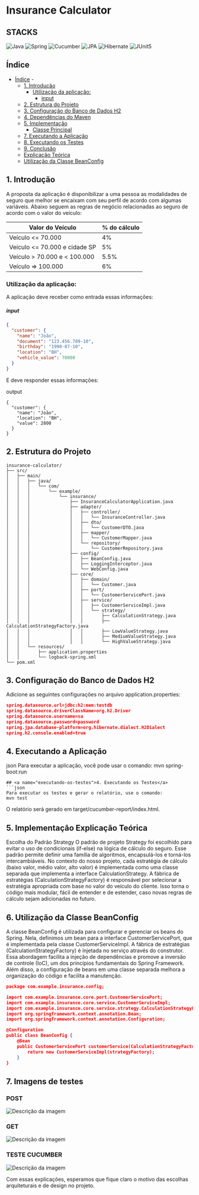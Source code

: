 
# Insurance Calculator

## STACKS
![Java](https://img.shields.io/badge/java-%23ED8B00.svg?style=for-the-badge&logo=openjdk&logoColor=white)
![Spring](https://img.shields.io/badge/spring-%236DB33F.svg?style=for-the-badge&logo=spring&logoColor=white)
![Cucumber](https://img.shields.io/badge/Cucumber-23D96C?style=for-the-badge&logo=cucumber&logoColor=white)
![JPA](https://img.shields.io/badge/JPA-6DB33F?style=for-the-badge&logo=hibernate&logoColor=white)
![Hibernate](https://img.shields.io/badge/Hibernate-59666C?style=for-the-badge&logo=hibernate&logoColor=white)
![JUnit5](https://img.shields.io/badge/JUnit5-25A162?style=for-the-badge&logo=junit5&logoColor=white)

## Índice
- [Índice](#índice)    - 
    - [1. Introdução](#1-introdução)
        - [Utilização da aplicação:](#utilização-da-aplicação)
            - [input](#input)
    - [2. Estrutura do Projeto](#2-estrutura-do-projeto)
    - [3. Configuração do Banco de Dados H2](#3-configuração-do-banco-de-dados-h2)
    - [4. Dependências do Maven](#4-dependências-do-maven)
    - [5. Implementação](#5-implementação)
        - [Classe Principal](#classe-principal)
    - [7. Executando a Aplicação](#7-executando-a-aplicação)
    - [8. Executando os Testes](#8-executando-os-testes)
    - [9. Conclusão](#9-conclusão)
    - [Explicação Teórica](#explicação-teórica)
    - [Utilização da Classe BeanConfig](#utilização-da-classe-beanconfig)

## <a name="introducao">1. Introdução</a>
A proposta da aplicação é disponibilizar a uma pessoa as modalidades de seguro que melhor se encaixam com seu perfil de acordo com algumas variáveis. Abaixo seguem as regras de negócio relacionadas ao seguro de acordo com o valor do veículo:

| Valor do Veículo                | % do cálculo |
|---------------------------------|--------------|
| Veículo <= 70.000               | 4%           |
| Veículo <= 70.000 e cidade SP   | 5%           |
| Veículo > 70.000 e < 100.000    | 5.5%         |
| Veículo => 100.000              | 6%           |

### Utilização da aplicação:
A aplicação deve receber como entrada essas informações:

##### input
```json
{
  "customer": {
    "name": "João",
    "document": "123.456.789-10",
    "birthday": "1990-07-10",
    "location": "BH",
    "vehicle_value": 70000
  }
}
```
E deve responder essas informações:

output
```
{
  "customer": {
    "name": "João",
    "location": "BH",
    "value": 2800
  }
}
```

## <a name="estrutura-do-projeto">2. Estrutura do Projeto</a>


```
insurance-calculator/
├── src/
│   ├── main/
│   │   ├── java/
│   │   │   └── com/
│   │   │       └── example/
│   │   │           └── insurance/
│   │   │               ├── InsuranceCalculatorApplication.java
│   │   │               ├── adapter/
│   │   │               │   ├── controller/
│   │   │               │   │   └── InsuranceController.java
│   │   │               │   ├── dto/
│   │   │               │   │   └── CustomerDTO.java
│   │   │               │   ├── mapper/
│   │   │               │   │   └── CustomerMapper.java
│   │   │               │   └── repository/
│   │   │               │       └── CustomerRepository.java
│   │   │               ├── config/
│   │   │               │   ├── BeanConfig.java
│   │   │               │   ├── LoggingInterceptor.java
│   │   │               │   └── WebConfig.java
│   │   │               ├── core/
│   │   │               │   ├── domain/
│   │   │               │   │   └── Customer.java
│   │   │               │   ├── port/
│   │   │               │   │   └── CustomerServicePort.java
│   │   │               │   ├── service/
│   │   │               │   │   ├── CustomerServiceImpl.java
│   │   │               │   │   └── strategy/
│   │   │               │   │       ├── CalculationStrategy.java
│   │   │               │   │       ├── CalculationStrategyFactory.java
│   │   │               │   │       ├── LowValueStrategy.java
│   │   │               │   │       ├── MediumValueStrategy.java
│   │   │               │   │       └── HighValueStrategy.java
│   │   └── resources/
│   │       ├── application.properties
│   │       └── logback-spring.xml
└── pom.xml

```
## <a name="configuracao-do-banco-de-dados-h2">3. Configuração do Banco de Dados H2</a>

Adicione as seguintes configurações no arquivo application.properties:

```json
spring.datasource.url=jdbc:h2:mem:testdb
spring.datasource.driverClassName=org.h2.Driver
spring.datasource.username=sa
spring.datasource.password=password
spring.jpa.database-platform=org.hibernate.dialect.H2Dialect
spring.h2.console.enabled=true
```

## <a name="executando-a-aplicacao">4. Executando a Aplicação</a>
json
Para executar a aplicação, você pode usar o comando:
mvn spring-boot:run
```
## <a name="executando-os-testes">4. Executando os Testes</a>
```json
Para executar os testes e gerar o relatório, use o comando:
mvn test
```
O relatório será gerado em target/cucumber-report/index.html.



## <a name="executando-a-aplicacao">5. Implementação Explicação Teórica</a>
Escolha do Padrão Strategy
O padrão de projeto Strategy foi escolhido para evitar o uso de condicionais (if-else) na lógica de cálculo do seguro. Esse padrão permite definir uma família de algoritmos, encapsulá-los e torná-los intercambiáveis. No contexto do nosso projeto, cada estratégia de cálculo (baixo valor, médio valor, alto valor) é implementada como uma classe separada que implementa a interface CalculationStrategy. A fábrica de estratégias (CalculationStrategyFactory) é responsável por selecionar a estratégia apropriada com base no valor do veículo do cliente. Isso torna o código mais modular, fácil de entender e de estender, caso novas regras de cálculo sejam adicionadas no futuro.

## <a name="executando-a-aplicacao">6. Utilização da Classe BeanConfig </a>
A classe BeanConfig é utilizada para configurar e gerenciar os beans do Spring. Nela, definimos um bean para a interface CustomerServicePort, que é implementada pela classe CustomerServiceImpl. A fábrica de estratégias (CalculationStrategyFactory) é injetada no serviço através do construtor. Essa abordagem facilita a injeção de dependências e promove a inversão de controle (IoC), um dos princípios fundamentais do Spring Framework. Além disso, a configuração de beans em uma classe separada melhora a organização do código e facilita a manutenção.

```json
package com.example.insurance.config;

import com.example.insurance.core.port.CustomerServicePort;
import com.example.insurance.core.service.CustomerServiceImpl;
import com.example.insurance.core.service.strategy.CalculationStrategyFactory;
import org.springframework.context.annotation.Bean;
import org.springframework.context.annotation.Configuration;

@Configuration
public class BeanConfig {
    @Bean
    public CustomerServicePort customerService(CalculationStrategyFactory strategyFactory) {
        return new CustomerServiceImpl(strategyFactory);
    }
}

```
## <a name="executando-a-aplicacao">7. Imagens de testes </a>
### POST
![Descrição da imagem](./src/main/resources/images/envio.png)
### GET
![Descrição da imagem](./src/main/resources/images/envio.png)

### TESTE CUCUMBER
![Descrição da imagem](./src/main/resources/images/cucumber.png)

Com essas explicações, esperamos que fique claro o motivo das escolhas arquiteturais e de design no projeto.




